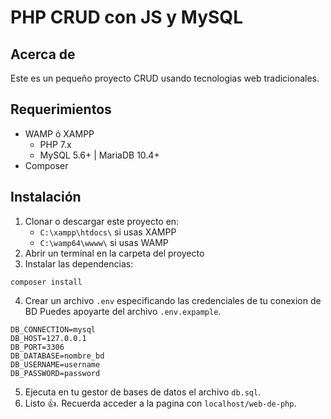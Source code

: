 # PHP CRUD con JS y MySQL 

## Acerca de
Este es un pequeño proyecto CRUD usando tecnologias web tradicionales.

## Requerimientos 
- WAMP ó XAMPP 
    - PHP 7.x
    - MySQL 5.6+ | MariaDB 10.4+
- Composer 

## Instalación

1. Clonar o descargar este proyecto en:
    - `C:\xampp\htdocs\` si usas XAMPP 
    - `C:\wamp64\wwww\` si usas WAMP
2. Abrir un terminal en la carpeta del proyecto
3. Instalar las dependencias:
```
composer install
```
4. Crear un archivo `.env` especificando las credenciales de tu conexion de BD
Puedes apoyarte del archivo `.env.expample`.
```
DB_CONNECTION=mysql
DB_HOST=127.0.0.1
DB_PORT=3306
DB_DATABASE=nombre_bd
DB_USERNAME=username
DB_PASSWORD=password
```
5. Ejecuta en tu gestor de bases de datos el archivo `db.sql`.
6. Listo 👍. Recuerda acceder a la pagina con `localhost/web-de-php`.


